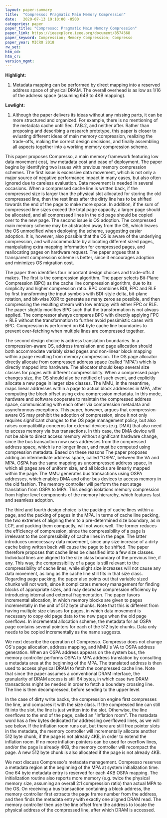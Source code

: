 ```yaml
---
layout: paper-summary
title:  "Compresso: Pragmatic Main Memory Compression"
date:   2020-07-13 19:10:00 -0500
categories: paper
paper_title: "Compresso: Pragmatic Main Memory Compression"
paper_link: https://ieeexplore.ieee.org/document/8574568
paper_keyword: Compression; Memory Compression; Compresso
paper_year: MICRO 2018
rw_set:
htm_cd:
htm_cr:
version_mgmt:
---
```


**Highlight:**

1. Metadata mapping can be performed by direct mapping into a reserved address space of physical DRAM. The overall overhead
   is as low as 1/16 of the address space (assuming 64B to 4KB mapping).

**Lowlight:**

1. Although the paper delivers its ideas without any missing parts, it can be more structured and organized. For example, 
   there is no mentioning of the metadata cache until Sec. IV.B.2, and neither after.
   Rather than proposing and describing a research prototype, this paper is closer to evluating different ideas of 
   main memory compression, realizing the trade-offs, making the correct design decisions, and finally assembling
   all aspects together into a working memory compression scheme.

This paper proposes Compresso, a main memory framework featuring low data movement cost, low metadata cost and ease of 
deployment. The paper begins by identifying two issues with previous memory compression schemes. The first issue is 
excessive data movement, which is not only a major source of negative performance impact in many cases, but also often ignored 
due to careless evaluation. Data movement is needed in several occasions. When a compressed cache line is written 
back, if the compressed size is larger than the physical slot allocated for storing the old compressed line, then 
the rest lines after the dirty line has to be shifted towards the end of the page to make more space. In addition, if
the sum of compressed line sizes exceed the total page capacity, a larger page should be allocated, and all compressed
lines in the old page should be copied over to the new page.
The second issue is OS adoption. The compressed main memory scheme may be abstracted away from the OS, which leaves
the OS unmodified when deploying the scheme, suggesting easier adoption. It is, however, also possible that the OS 
is aware of the underlying compression, and will accommodate by allocating different sized pages, manipulating extra mapping 
information for compressed pages, and reallocating pages on hardware request. The paper argues that a transparent compression
scheme is better, since it encourages adoption and minimizes OS migration cost.

The paper then identifies four important design choices and trade-offs it makes. The first is the compression algorithm.
The paper selects Bit-Plane Compression (BPC) as the cache line compression algorithm, due to its simplicity and higher
compression ratio. BPC combines BDI, FPC and RLE by first transforming the input symbols with BDI-style delta, bit-plane 
rotation, and bit-wise XOR to generate as many zeros as possible, and then compressing the resulting stream with low 
entropy with either FPC or RLE. The paper slightly modifies BPC such that the transformation is not always applied. The
compressor always compares BPC with directly applying FPC + RLE without the transformation to further avoid pessimistic
cases with BPC. Compression is performed on 64 byte cache line boundaries to prevent over-fetching when multiple lines
are compressed together.

The second design choice is address translation boundaries. In a compression-aware OS, address translation and page allocation
should both accommodate variably sized pages and non-linear block mapping within a page resulting from memory compression. 
The OS page allocator directly allocate from compressed address space (called "MPA") which is directly mapped into hardware.
The allocator should keep several size classes for pages with different compressibility. When a compressed page changes 
size, the OS should also be notified of such event, and explicitly allocate a new page in larger size classes.
The MMU, in the meantime, maps linear addresses within a page to actual block addresses in MPA, after computing the 
block offset using extra compression metadata. In this mode, hardware and software cooperate to maintain the compressed
address space, communicating with each other via compression metadata and asynchronous exceptions.
This paper, however, argues that compression-aware OS may prohibit the adoption of compression, since it not only
requires significant changes to the OS page management policy, but also raises compatibility concerns for external
devices (e.g. DMA) that also need to access memory via bus transactions. In this case, the DMA device will not be 
able to direct access memory without significant hardware change, since the bus transaction now uses addresses from the
compressed address space, which is no longer linear, and must be computed using compression metadata.
Based on these reasons The paper proposes adding an intermediate address space, called "OSPA", between the VA and MPA.
OSPA has the same mapping as uncompressed address space, in which all pages are of uniform size, and all blocks are linearly
mapped within the page. The MMU generates bus transactions using OSPA addresses, which enables DMA and other bus 
devices to access memory in the old fashion. The memory controller will perform the next stage translation from OSPA
to MPA. This design isolations memory compression from higher level components of the memory hierarchy, which features
fast and seamless adoption.

The third and fourth design choice is the packing of cache lines within a page, and the packing of pages in the MPA. 
In terms of cache line packing, the two extremes of aligning them to a pre-determined size boundary, as in LCP, and 
packing them compactly, will not work well. The former reduces the efficiency of compression, since the compressibility
of a page is irrelevant to the compressibility of cache lines in the page. The latter introduces unnecessary data movement,
since any size increase of a dirty cache being written back will cause the page to be shifted. 
The paper therefore proposes that cache lines be classified into a few size classes. Individual lines are aligned to the 
size class boundary of the previous line, if any. This way, the compressibility of a page is still relevant to the
compressibility of cache lines, while slight size increases will not cause any data movement, as long as the cache line
still fits in that size class.
Regarding page packing, the paper also points out that variable sized chunks will not work, since it complicates
memory management for finding blocks of appropriate sizes, and may decrease compression efficiency by introducing internal
and external fragmentation. The paper favors incremental allocation, in which memory blocks are given to pages
incrementally in the unit of 512 byte chunks. Note that this is different from having multiple size classes for pages,
in which data movement is necessary to copy old page data to the new page when the old page overflows.
In incremental allocation scheme, the metadata for an OSPA page contains several pointers for each of the 512 byte chunks.
Data only needs to be copied incrementally as the name suggests.

We next describe the operation of Compresso. Compresso does not change OS's page allocation, address mapping, and MMU's
VA to OSPA address generation. When an OSPA address appears on the system bus, the memory controller performs OSPA to MPA
address translation by consulting a metadata area at the beginning of the MPA. 
The translated address is then used to access physical DRAM to fetch the compressed cache line. Note that since the 
paper assumes a conventional DRAM interface, the granularity of DRAM access is still 64 bytes, in which case two 
DRAM transactions might be needed in order to fetch a boundary crossing line. The line is then decompressed, before sending
to the upper level.

In the case of dirty write backs, the compression engine first compresses the line, and compares it with the size class.
If the compressed line can still fit into the slot, the line is just written into the slot. Otherwise, the line overflows
to the end of the page, called an "inflation room". The matadata word has a few bytes dedicated for addressing overflowed
lines, as we will see below. If the inflation room runs out, but there are still free pointer slots in the metadata, the 
memory controller will incrementally allocate another 512 byte chunk, if the page is not already 4KB, in order to extend
the inflation room. If no more inflation pointers can be used for overflow lines, and/or the page is already 4KB, the 
memory controller will recompact the page. A new 512 byte chunk is also allocated if the page is not already 4KB.

We next discuss Compresso's metadata management. Compresso reserves a metadata region at the beginning of the MPA at
system initialization time. One 64 byte metadata entry is reserved for each 4KB OSPA mapping. The initialization routine 
also reports more memory (e.g. twice the physical memory size, assuming an overall 2:1 compression ratio) than actual 
MPA to the OS. On receiving a bus transaction containing a block address, the memory controller first extracts the page
frame number from the address, and then finds the metadata entry with exactly one aligned DRAM read. The memory controller
then use the line offset from the address to locate the physical address of the compressed line, after which DRAM
is accessed. 

